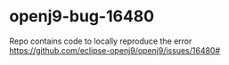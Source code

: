 # openj9-bug-16480
Repo contains code to locally reproduce the error https://github.com/eclipse-openj9/openj9/issues/16480#

